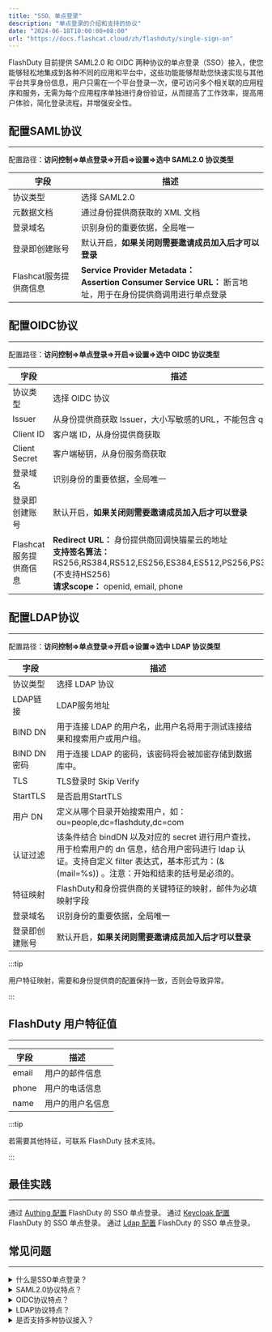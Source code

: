 ```yaml
---
title: "SSO、单点登录"
description: "单点登录的介绍和支持的协议"
date: "2024-06-18T10:00:00+08:00"
url: "https://docs.flashcat.cloud/zh/flashduty/single-sign-on"
---
```


FlashDuty 目前提供 SAML2.0 和 OIDC 两种协议的单点登录（SSO）接入，使您能够轻松地集成到各种不同的应用和平台中，这些功能能够帮助您快速实现与其他平台共享身份信息，用户只需在一个平台登录一次，便可访问多个相关联的应用程序和服务，无需为每个应用程序单独进行身份验证，从而提高了工作效率，提高用户体验，简化登录流程，并增强安全性。

## 配置SAML协议
---
配置路径：**访问控制=>单点登录=>开启=>设置=>选中 SAML2.0 协议类型**

|字段|描述|
|----|----|
|协议类型|选择 SAML2.0|
|元数据文档|通过身份提供商获取的 XML 文档|
|登录域名|识别身份的重要依据，全局唯一|
|登录即创建账号|默认开启，**如果关闭则需要邀请成员加入后才可以登录**|
|Flashcat服务提供商信息|**Service Provider Metadata：** <br> **Assertion Consumer Service URL：** 断言地址，用于在身份提供商调用进行单点登录|

## 配置OIDC协议
---
配置路径：**访问控制=>单点登录=>开启=>设置=>选中 OIDC 协议类型**

|字段|描述|
|----|----|
|协议类型|选择 OIDC 协议|
|Issuer|从身份提供商获取 Issuer，大小写敏感的URL，不能包含 query 参数|
|Client ID|客户端 ID，从身份提供商获取|
|Client Secret|客户端秘钥，从身份服务商获取|
|登录域名|识别身份的重要依据，全局唯一|
|登录即创建账号|默认开启，**如果关闭则需要邀请成员加入后才可以登录**|
|Flashcat服务提供商信息|**Redirect URL：** 身份提供商回调快猫星云的地址 <br> **支持签名算法：** RS256,RS384,RS512,ES256,ES384,ES512,PS256,PS384,PS512 (不支持HS256)<br>**请求scope：** openid, email, phone |


## 配置LDAP协议
---
配置路径：**访问控制=>单点登录=>开启=>设置=>选中 LDAP 协议类型**

|字段|描述|
|----|----|
|协议类型|选择 LDAP 协议|
|LDAP链接|LDAP服务地址|
|BIND DN|用于连接 LDAP 的用户名，此用户名将用于测试连接结果和搜索用户或用户组。|
|BIND DN 密码|用于连接 LDAP 的密码，该密码将会被加密存储到数据库中。|
|TLS|TLS登录时 Skip Verify|
|StartTLS|是否启用StartTLS|
|用户 DN|定义从哪个目录开始搜索用户，如：ou=people,dc=flashduty,dc=com|
|认证过滤|该条件结合 bindDN 以及对应的 secret 进行用户查找，用于检索用户的 dn 信息，结合用户密码进行 ldap 认证。支持自定义 filter 表达式，基本形式为：(&(mail=%s)) 。注意：开始和结束的括号是必须的。|
|特征映射|FlashDuty和身份提供商的关键特征的映射，邮件为必填映射字段|
|登录域名|识别身份的重要依据，全局唯一|
|登录即创建账号|默认开启，**如果关闭则需要邀请成员加入后才可以登录**|

:::tip

用户特征映射，需要和身份提供商的配置保持一致，否则会导致异常。

:::

## FlashDuty 用户特征值
---
|字段|描述|
|----|----|
|email|用户的邮件信息|
|phone|用户的电话信息|
|name|用户的用户名信息|

:::tip

若需要其他特征，可联系  FlashDuty 技术支持。

:::

## 最佳实践
---
通过 [Authing 配置](https://docs.flashcat.cloud/zh/flashduty/introduction) FlashDuty 的 SSO 单点登录。
通过 [Keycloak 配置](https://docs.flashcat.cloud/zh/flashduty/introduction) FlashDuty 的 SSO 单点登录。
通过 [Ldap 配置](https://docs.flashcat.cloud/zh/flashduty/introduction) FlashDuty 的 SSO 单点登录。

## 常见问题
---

<details>
<summary>什么是SSO单点登录？</summary>
单点登录（SSO）是整合企业系统的解决方案之一，用于统一用户身份认证，用户只需要登录一次就可以访问所有企业相互信任的应用系统。
</details>

<details>
<summary>SAML2.0协议特点？</summary>
SAML 2.0协议以XML为基础，通过安全、标准化的声明方式，跨域实现单点登录与身份验证，支持多种数据交换绑定，确保互操作性与灵活性。
</details>

<details>
<summary>OIDC协议特点？</summary>
OIDC协议基于OAuth 2.0，提供标准化、安全的身份验证流程，利用JSON Web Tokens传输用户信息，实现跨平台的单点登录与身份管理。
</details>

<details>
<summary>LDAP协议特点？</summary>
LDAP协议基于X.500 标准发展而来，数据以树状结构组织，便于数据的层级管理和快速检索，提供了灵活的查询语言（LDAP Search Filter），允许用户根据复杂的条件过滤和搜索数据。
</details>

<details>
<summary>是否支持多种协议接入？</summary>
目前不支持，只能选择一种协议接入
</details>